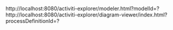 http://localhost:8080/activiti-explorer/modeler.html?modelId=?
http://localhost:8080/activiti-explorer/diagram-viewer/index.html?processDefinitionId=?